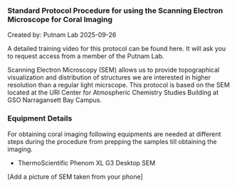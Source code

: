 ### Standard Protocol Procedure for using the Scanning Electron Microscope for Coral Imaging

Created by: Putnam Lab 2025-09-26

A detailed training video for this protocol can be found here. It will ask you to request access from a member of the Putnam Lab.

Scanning Electron Microscopy (SEM) allows us to provide topographical visualization and distribution of structures we are interested in higher resolution than a regular light micrscope. This protocol is based on the SEM located at the URI Center for Atmospheric Chemistry Studies Building at GSO Narragansett Bay Campus. 

### Equipment Details

For obtaining coral imaging following equipments are needed at different steps during the procedure from prepping the samples till obtaining the imaging.

- ThermoScientific Phenom XL G3 Desktop SEM


[Add a picture of SEM taken from your phone]

